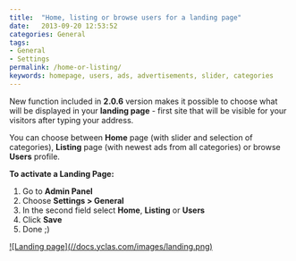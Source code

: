 ```yaml
---
title:  "Home, listing or browse users for a landing page"
date:   2013-09-20 12:53:52
categories: General
tags: 
- General
- Settings
permalink: /home-or-listing/
keywords: homepage, users, ads, advertisements, slider, categories
---
```

New function included in **2.0.6** version makes it possible to choose what will be displayed in your **landing page** \- first site that will be visible for your visitors after typing your address.

You can choose between **Home** page (with slider and selection of categories), **Listing** page (with newest ads from all categories) or browse **Users** profile.

**To activate a Landing Page:** 

1. Go to **Admin Panel** 
2. Choose **Settings > General** 
3. In the second field select **Home**, **Listing** or **Users**  
4. Click **Save** 
5. Done ;) 

<a href="//docs.yclas.com/images/landing.png" class="thumbnail gallery-item" data-gallery>
![Landing page](//docs.yclas.com/images/landing.png)
</a>